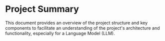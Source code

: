 # Project Summary

This document provides an overview of the project structure and key components to facilitate an understanding of the project's architecture and functionality, especially for a Language Model (LLM).
